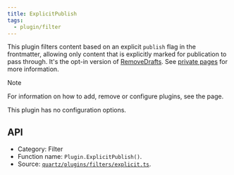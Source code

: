 ```yaml
---
title: ExplicitPublish
tags:
  - plugin/filter
---
```


This plugin filters content based on an explicit `publish` flag in the frontmatter, allowing only content that is explicitly marked for publication to pass through. It's the opt-in version of [RemoveDrafts](docs/plugins/RemoveDrafts.md). See [private pages](docs/features/private%20pages.md) for more information.

> [!note]
> For information on how to add, remove or configure plugins, see the [](docs/configuration.md#Plugins|Configuration) page.

This plugin has no configuration options.

## API

- Category: Filter
- Function name: `Plugin.ExplicitPublish()`.
- Source: [`quartz/plugins/filters/explicit.ts`](https://github.com/jackyzha0/quartz/blob/v4/quartz/plugins/filters/explicit.ts).
